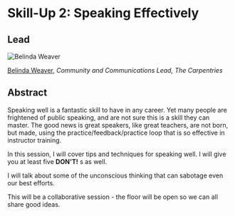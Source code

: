 # Skill-Up 2: **Speaking Effectively**

## Lead
![Belinda Weaver](http://librarycarpentry.org/img/team/belindaweaver.jpg)

[Belinda Weaver](https://twitter.com/cloudaus), *Community and Communications Lead, The Carpentries*

## Abstract
Speaking well is a fantastic skill to have in any career. Yet many people are frightened of public speaking, and are not sure this is a skill they can master. The good news is great speakers, like great teachers, are not born, but made, using the practice/feedback/practice loop that is so effective in instructor training.

In this session, I will cover tips and techniques for speaking well. I will give you at least five **DON'T!** s as well. 

I will talk about some of the unconscious thinking that can sabotage even our best efforts.

This will be a collaborative session - the floor will be open so we can all share good ideas.  
